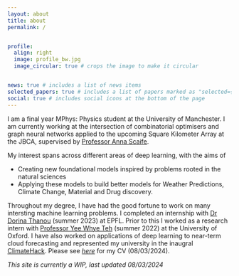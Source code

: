 ```yaml
---
layout: about
title: about
permalink: /


profile:
  align: right
  image: profile_bw.jpg
  image_circular: true # crops the image to make it circular


news: true # includes a list of news items
selected_papers: true # includes a list of papers marked as "selected={true}"
social: true # includes social icons at the bottom of the page
---
```


I am a final year MPhys: Physics student at the University of Manchester. I am currently working at the intersection of combinatorial optimisers and graph neural networks applied to the upcoming Square Kilometer Array at the JBCA, supervised by [Professor Anna Scaife](https://www.turing.ac.uk/people/researchers/anna-scaife). 

My interest spans across different areas of deep learning, with the aims of
* Creating new foundational models inspired by problems rooted in the natural sciences
* Applying these models to build better models for Weather Predictions, Climate Change, Material and Drug discovery. 

Throughout my degree, I have had the good fortune to work on many intersting machine learning problems. I completed an internship with [Dr Dorina Thanou](https://people.epfl.ch/dorina.thanou?lang=en) (summer 2023) at EPFL. Prior to this I worked as a research intern with [Professor Yee Whye Teh](https://www.stats.ox.ac.uk/~teh/) (summer 2022) at the University of Oxford.
I have also worked on applications of deep learning to near-term cloud forecasting and represented my university in the inaugral [ClimateHack](https://climatehack.ai/). Please see [*here*](https://aavashsubedi.github.io/assets/pdf/SUBEDI_CV.pdf) for my CV (08/03/2024).


*This site is currently a WIP, last updated 08/03/2024*